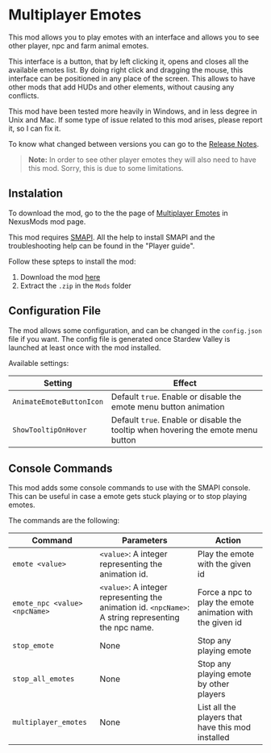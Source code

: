 
# Multiplayer Emotes

This mod allows you to play emotes with an interface and allows you to see other player, npc and farm animal emotes.

This interface is a button, that by left clicking it, opens and closes all the available emotes list. By doing right click and dragging the mouse, this interface can be positioned in any place of the screen. This allows to have other mods that add HUDs and other elements, without causing any conflicts.

This mod have been tested more heavily in Windows, and in less degree in Unix and Mac.
If some type of issue related to this mod arises, please report it, so I can fix it.

To know what changed between versions you can go to the [Release Notes](/MultiplayerEmotes/release-notes.md).

> **Note:** In order to see other player emotes they will also need to have this mod. Sorry, this is due to some limitations.

## Instalation

To download the mod, go to the the page of [Multiplayer Emotes](https://www.nexusmods.com/stardewvalley/mods/2347) in NexusMods mod page.

This mod requires [SMAPI](https://smapi.io/). All the help to install SMAPI and the troubleshooting help can be found in the "Player guide".

Follow these spteps to install the mod:

1. Download the mod [here](https://www.nexusmods.com/stardewvalley/mods/2347)
2. Extract the `.zip` in the `Mods` folder

## Configuration File

The mod allows some configuration, and can be changed in the `config.json` file if you want.
The config file is generated once Stardew Valley is launched at least once with the mod installed.

Available settings:

| Setting                  | Effect                                                                            |
| ------------------------ | --------------------------------------------------------------------------------- |
| `AnimateEmoteButtonIcon` | Default `true`. Enable or disable the emote menu button animation                 |
| `ShowTooltipOnHover`     | Default `true`. Enable or disable the tooltip when hovering the emote menu button |

## Console Commands

This mod adds some console commands to use with the SMAPI console. This can be useful in case a emote gets stuck playing or to stop playing emotes.

The commands are the following:

| Command                       | Parameters                                                                                            | Action                                                    |
| ----------------------------- | ----------------------------------------------------------------------------------------------------- | --------------------------------------------------------- |
| `emote <value>`               | `<value>`: A integer representing the animation id.                                                   | Play the emote with the given id                          |
| `emote_npc <value> <npcName>` | `<value>`: A integer representing the animation id.  `<npcName>`: A string representing the npc name. | Force a npc to play the emote animation with the given id |
| `stop_emote`                  | None                                                                                                  | Stop any playing emote                                    |
| `stop_all_emotes`             | None                                                                                                  | Stop any playing emote by other players                   |
| `multiplayer_emotes`          | None                                                                                                  | List all the players that have this mod installed         |